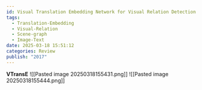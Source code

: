 ```yaml
---
id: Visual Translation Embedding Network for Visual Relation Detection
tags:
  - Translation-Embedding
  - Visual-Relation
  - Scene-graph
  - Image-Text
date: 2025-03-18 15:51:12
categories: Review
publish: "2017"
---
```

**VTransE**
![[Pasted image 20250318155431.png]]
![[Pasted image 20250318155444.png]]
